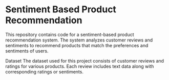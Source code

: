 # Sentiment Based Product Recommendation

This repository contains code for a sentiment-based product recommendation system. The system analyzes customer reviews and sentiments to recommend products that match the preferences and sentiments of users.

Dataset
The dataset used for this project consists of customer reviews and ratings for various products. Each review includes text data along with corresponding ratings or sentiments.


